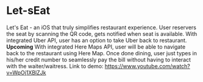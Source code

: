 # Let-sEat
Let's Eat - an iOS that truly simplifies restaurant experience. User reservers the seat by scanning the QR code, gets notified when seat is available. With integrated Uber API, user has an option to take Uber back to restaurant. **Upcoming** With integrated Here Maps API, user will be able to navigate back to the restaurant using Here Map. Once done dining, user just types in his/her credit number to seamlessly pay the bill without having to interact with the waiter/waitress.
Link to demo: https://www.youtube.com/watch?v=WpOj1XBlZJk
